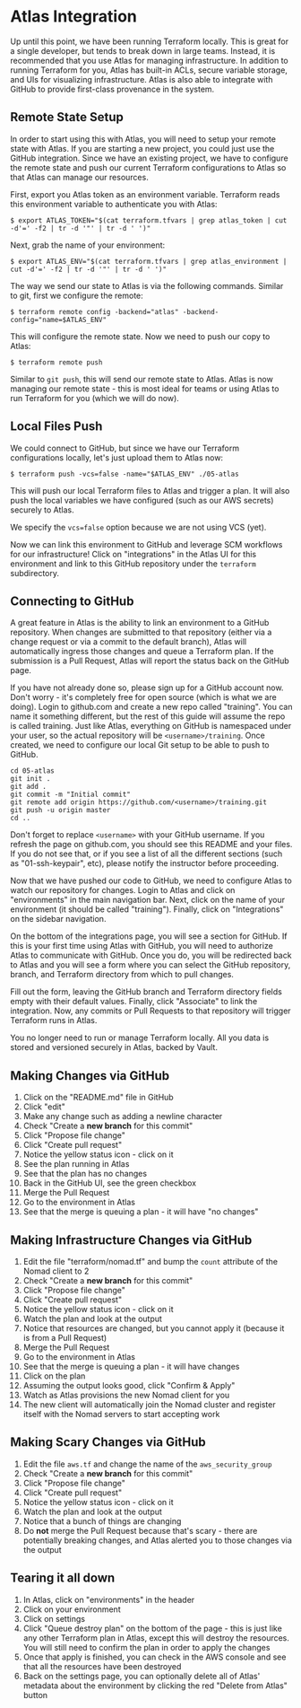 Atlas Integration
=================
Up until this point, we have been running Terraform locally. This is great for
a single developer, but tends to break down in large teams. Instead, it is
recommended that you use Atlas for managing infrastructure. In addition to
running Terraform for you, Atlas has built-in ACLs, secure variable storage, and
UIs for visualizing infrastructure. Atlas is also able to integrate with GitHub
to provide first-class provenance in the system.

Remote State Setup
------------------
In order to start using this with Atlas, you will need to setup your remote
state with Atlas. If you are starting a new project, you could just use the
GitHub integration. Since we have an existing project, we have to configure the
remote state and push our current Terraform configurations to Atlas so that
Atlas can manage our resources.

First, export you Atlas token as an environment variable. Terraform reads this
environment variable to authenticate you with Atlas:

    $ export ATLAS_TOKEN="$(cat terraform.tfvars | grep atlas_token | cut -d'=' -f2 | tr -d '"' | tr -d ' ')"

Next, grab the name of your environment:

    $ export ATLAS_ENV="$(cat terraform.tfvars | grep atlas_environment | cut -d'=' -f2 | tr -d '"' | tr -d ' ')"

The way we send our state to Atlas is via the following commands. Similar to
git, first we configure the remote:

    $ terraform remote config -backend="atlas" -backend-config="name=$ATLAS_ENV"

This will configure the remote state. Now we need to push our copy to Atlas:

    $ terraform remote push

Similar to `git push`, this will send our remote state to Atlas. Atlas is now
managing our remote state - this is most ideal for teams or using Atlas to run
Terraform for you (which we will do now).

Local Files Push
----------------
We could connect to GitHub, but since we have our Terraform configurations
locally, let's just upload them to Atlas now:

    $ terraform push -vcs=false -name="$ATLAS_ENV" ./05-atlas

This will push our local Terraform files to Atlas and trigger a plan. It will
also push the local variables we have configured (such as our AWS secrets)
securely to Atlas.

We specify the `vcs=false` option because we are not using VCS (yet).

Now we can link this environment to GitHub and leverage SCM workflows for our
infrastructure! Click on "integrations" in the Atlas UI for this environment
and link to this GitHub repository under the `terraform` subdirectory.

Connecting to GitHub
--------------------
A great feature in Atlas is the ability to link an environment to a GitHub
repository. When changes are submitted to that repository (either via a change
request or via a commit to the default branch), Atlas will automatically ingress
those changes and queue a Terraform plan. If the submission is a Pull Request,
Atlas will report the status back on the GitHub page.

If you have not already done so, please sign up for a GitHub account now. Don't
worry - it's completely free for open source (which is what we are doing). Login
to github.com and create a new repo called "training". You can name it something
different, but the rest of this guide will assume the repo is called training.
Just like Atlas, everything on GitHub is namespaced under your user, so the
actual repository will be `<username>/training`. Once created, we need to
configure our local Git setup to be able to push to GitHub.

```
cd 05-atlas
git init .
git add .
git commit -m "Initial commit"
git remote add origin https://github.com/<username>/training.git
git push -u origin master
cd ..
```

Don't forget to replace `<username>` with your GitHub username. If you refresh
the page on github.com, you should see this README and your files. If you do not
see that, or if you see a list of all the different sections (such as
"01-ssh-keypair", etc), please notify the instructor before proceeding.

Now that we have pushed our code to GitHub, we need to configure Atlas to watch
our repository for changes. Login to Atlas and click on "environments" in the
main navigation bar. Next, click on the name of your environment (it should be
called "training"). Finally, click on "Integrations" on the sidebar navigation.

On the bottom of the integrations page, you will see a section for GitHub. If
this is your first time using Atlas with GitHub, you will need to authorize
Atlas to communicate with GitHub. Once you do, you will be redirected back to
Atlas and you will see a form where you can select the GitHub repository,
branch, and Terraform directory from which to pull changes.

Fill out the form, leaving the GitHub branch and Terraform directory fields
empty with their default values. Finally, click "Associate" to link the
integration. Now, any commits or Pull Requests to that repository will trigger
Terraform runs in Atlas.

You no longer need to run or manage Terraform locally. All you data is stored
and versioned securely in Atlas, backed by Vault.

Making Changes via GitHub
-------------------------
1. Click on the "README.md" file in GitHub
1. Click "edit"
1. Make any change such as adding a newline character
1. Check "Create a **new branch** for this commit"
1. Click "Propose file change"
1. Click "Create pull request"
1. Notice the yellow status icon - click on it
1. See the plan running in Atlas
1. See that the plan has no changes
1. Back in the GitHub UI, see the green checkbox
1. Merge the Pull Request
1. Go to the environment in Atlas
1. See that the merge is queuing a plan - it will have "no changes"

Making Infrastructure Changes via GitHub
-----------------------------------------
1. Edit the file "terraform/nomad.tf" and bump the `count` attribute of the
  Nomad client to 2
1. Check "Create a **new branch** for this commit"
1. Click "Propose file change"
1. Click "Create pull request"
1. Notice the yellow status icon - click on it
1. Watch the plan and look at the output
1. Notice that resources are changed, but you cannot apply it (because it is
  from a Pull Request)
1. Merge the Pull Request
1. Go to the environment in Atlas
1. See that the merge is queuing a plan - it will have changes
1. Click on the plan
1. Assuming the output looks good, click "Confirm & Apply"
1. Watch as Atlas provisions the new Nomad client for you
1. The new client will automatically join the Nomad cluster and register itself
  with the Nomad servers to start accepting work

Making Scary Changes via GitHub
-------------------------------
1. Edit the file `aws.tf` and change the name of the `aws_security_group`
1. Check "Create a **new branch** for this commit"
1. Click "Propose file change"
1. Click "Create pull request"
1. Notice the yellow status icon - click on it
1. Watch the plan and look at the output
1. Notice that a bunch of things are changing
1. Do **not** merge the Pull Request because that's scary - there are
  potentially breaking changes, and Atlas alerted you to those changes via the
  output

Tearing it all down
-------------------
1. In Atlas, click on "environments" in the header
1. Click on your environment
1. Click on settings
1. Click "Queue destroy plan" on the bottom of the page - this is just like
  any other Terraform plan in Atlas, except this will destroy the resources. You
  will still need to confirm the plan in order to apply the changes
1. Once that apply is finished, you can check in the AWS console and see that
  all the resources have been destroyed
1. Back on the settings page, you can optionally delete all of Atlas' metadata
  about the environment by clicking the red "Delete from Atlas" button
